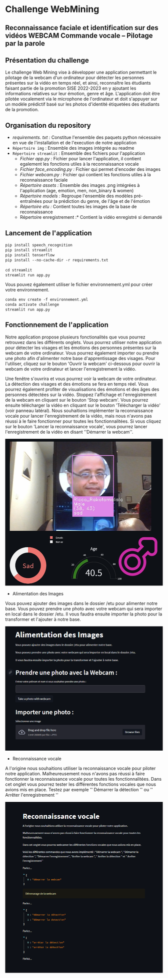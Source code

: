 # Challenge WebMining
## Reconnaissance faciale et identification sur des vidéos WEBCAM Commande vocale – Pilotage par la parole
## Présentation du challenge 

Le challenge Web Mining vise à développer une application permettant le pilotage de la webcam d'un ordinateur pour détecter les personnes présentes sur la vidéo en temps réel, et ainsi, reconnaître les étudiants faisant partie de la promotion SISE 2022-2023 en y ajoutant les informations relatives sur leur émotion, genre et âge. L'application doit être pilotée vocalement via le microphone de l'ordinateur et doit s'appuyer sur un modèle prédictif basé sur les photos d'identité étiquetées des étudiants de la promotion.

## Organisation du repository
- *requirements. txt :* Constitue l'ensemble des paquets python nécessaire en vue de l'installation et de l'execution de notre application
- `Répertoire img` : Ensemble des images intégrée au readme
- `Répertoire streamlit` : Emsemble des fichiers pour l'application
  - *Fichier app.py :* Fichier pour lancer l'application, il contient egalement les fonctions utiles à la reconnaissance vocale 
  - *Fichier face_encoding.py :* Fichier qui permet d'encoder des images
  - *Fichier webcam.py :* Fichier qui contient les fonctions utiles à la reconnaissance faciale
  - *Répertoire assets :* Ensemble des images .png intégrées à l'application (age, emotion, men, non_binary & women)
  - *Répertoire models :* Regroupe l'ensemble des modèles pré-entraînées pour la prédiction du genre, de l'âge et de l'émotion
  - *Répertoire etu :* Contient toutes les images de la base de reconnaissance
  - Répertoire enregistrement :* Contient la vidéo enregistré si demandé



## Lancement de l'application

```
pip install speech_recognition
pip install streamlit
pip install tenserflow
pip install --no-cache-dir -r requirements.txt

cd streamlit
streamlit run app.py

```
Vous pouvez également utiliser le fichier environnement.yml pour créer votre environnement.

```
conda env create -f environnement.yml
conda activate challenge
streamlit run app.py
```

## Fonctionnement de l'application

Notre application propose plusieurs fonctionalités que vous pourrez retrouvez dans les différents onglets. Vous pourrez utiliser notre application pour détecter les visages et les émotions des personnes présentes sur la webcam de votre ordinateur. Vous pourrez également importer ou prendre une photo afin d'alimenter notre base d'apprentissage des visages. Pour l'utiliser, cliquez sur le bouton 'Ouvrir la webcam' ci-dessous pour ouvrir la webcam de votre ordinateur et lancer l'enregistrement la vidéo.

Une fenêtre s'ouvrira et vous pourrez voir la webcam de votre ordinateur. La détection des visages et des émotions se fera en temps réel. Vous pourrez également profiter de visualisations des émotions et des âges des personnes détectées sur la vidéo. Stoppez l'affichage et l'enregistrement de la webcam en cliquant sur le bouton 'Stop webcam'. Vous pourrez ensuite télécharger la vidéo en cliquant sur le bouton 'Télécharger la vidéo' (voir panneau latéral). Nous souhaitions implémenter la reconnaissance vocale pour lancer l'enregistrement de la vidéo, mais nous n'avons pas réussi à le faire fonctionner pour toutes les fonctionnalitées. Si vous cliquez sur le bouton 'Lancer la reconnaissance vocale', vous pourrez lancer l'enregistrement de la vidéo en disant ''Démarrer la webcam''.

![pres_appli](/img/pres_appli.png)


- Alimentation des Images

Vous pouvez ajouter des images dans le dossier /etu pour alimenter notre base. Vous pouvez prendre une photo avec votre webcam qui sera importer en local dans le dossier /etu. Il vous faudra ensuite importer la photo pour la transformer et l'ajouter à notre base.

![pres_appli](/img/Alim.png)

- Reconnaissance vocale

A l'origine nous souhaitions utiliser la reconnaissance vocale pour piloter notre application. Malheureusement nous n'avons pas réussi à faire fonctionner la reconnaissance vocale pour toutes les fonctionnalitées. Dans cet onglet vous pourrez tester les différentes fonctions vocales que nous avions mis en place. Testez par exemple '' Démarrer la détection '' ou '' Arrêter l'enregistrement ''

![pres_appli](/img/Reco_vocale.png)
